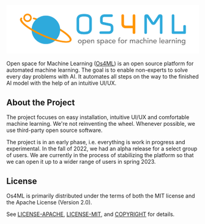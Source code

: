 ![Os4ml logo]

Open space for Machine Learning ([Os4ML]) is an open source platform for 
automated machine learning. The goal is to enable non-experts to solve 
every day problems with AI. It automates all steps on the way to the 
finished AI model with the help of an intuitive UI/UX.

## About the Project
The project focuses on easy installation, intuitive UI/UX and comfortable 
machine learning. We're not reinventing the wheel. Whenever possible, we 
use third-party open source software.

The project is in an early phase, i.e. everything is work in progress and 
experimental. In the fall of 2022, we had an alpha release for a select 
group of users. We are currently in the process of stabilizing the platform
so that we can open it up to a wider range of users in spring 2023.

## License
Os4ML is primarily distributed under the terms of both the MIT license
and the Apache License (Version 2.0).

See [LICENSE-APACHE], [LICENSE-MIT], and [COPYRIGHT] for details.

[Kubernetes]: https://kubernetes.io/
[Kubeflow]: https://www.kubeflow.org/
[Os4ML]: https://github.com/WOGRA-AG/Os4ML

[LICENSE-APACHE]: https://github.com/WOGRA-AG/Os4ML/blob/main/LICENSE-APACHE
[LICENSE-MIT]: https://github.com/WOGRA-AG/Os4ML/blob/main/LICENSE-MIT
[COPYRIGHT]: https://github.com/WOGRA-AG/Os4ML/blob/main/COPYRIGHT

[Os4ml logo]: assets/logos/Os4ML_Logo_Large.png
